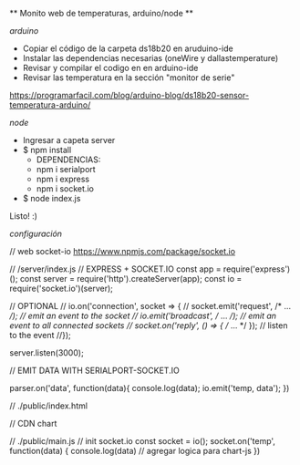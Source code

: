 ** Monito web de temperaturas, arduino/node **

*arduino*
- Copiar el código de la carpeta ds18b20 en aruduino-ide
- Instalar las dependencias necesarias (oneWire y dallastemperature) 
- Revisar y compilar el codigo en en arduino-ide
- Revisar las temperatura en la sección "monitor de serie"

https://programarfacil.com/blog/arduino-blog/ds18b20-sensor-temperatura-arduino/

*node*
- Ingresar a capeta server
- $ npm install
   - DEPENDENCIAS: 
   - npm i serialport
   - npm i express
   - npm i socket.io
- $ node index.js

Listo! :)

*configuración*

// web socket-io 
https://www.npmjs.com/package/socket.io

// /server/index.js
// EXPRESS + SOCKET.IO
const app = require('express')();
const server = require('http').createServer(app);
const io = require('socket.io')(server);

// OPTIONAL 
// io.on('connection', socket => {
//  socket.emit('request', /* … */); // emit an event to the socket
//  io.emit('broadcast', /* … */); // emit an event to all connected sockets
//  socket.on('reply', () => { /* … */ }); // listen to the event
//});

server.listen(3000);

// EMIT DATA WITH SERIALPORT-SOCKET.IO 

parser.on('data', function(data){
   console.log(data);
   io.emit('temp, data');
})


// ./public/index.html

<canvas id="myChart" width="600" height="400"></canvas>

// CDN chart
<script src="https://cdn.jsdelivr.net/npm/chart.js@3.8.0/dist/chart.min.js"></script>

<script src="/socket.io/socket.io.js"> </script>       
<script src="main.js"> </script>

// ./public/main.js
// init socket.io
const socket = io();
socket.on('temp', function(data) {
   console.log(data)
// agregar logica para chart-js
})








